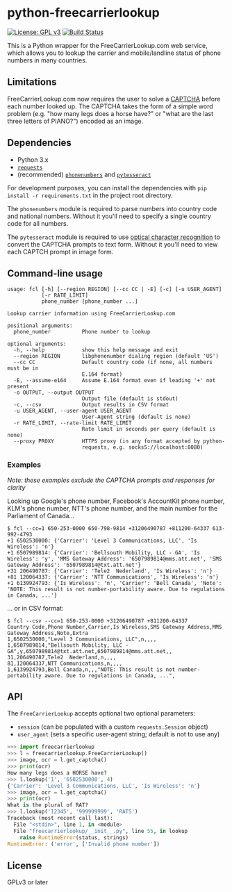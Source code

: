 python-freecarrierlookup
========================

[![License: GPL v3](https://img.shields.io/badge/License-GPL%20v3-blue.svg)](https://www.gnu.org/licenses/gpl-3.0)
[![Build Status](https://api.travis-ci.org/dlenski/freecarrierlookup.png)](https://travis-ci.org/dlenski/freecarrierlookup)

This is a Python wrapper for the FreeCarrierLookup.com web service, which
allows you to lookup the carrier and mobile/landline status of phone numbers
in many countries.

Limitations
-----------

FreeCarrierLookup.com now requires the user to solve a
[CAPTCHA](https://en.wikipedia.org/wiki/CAPTCHA) before each number
looked up.  The CAPTCHA takes the form of a simple word problem
(e.g. "how many legs does a horse have?" or "what are the last three
letters of PIANO?") encoded as an image.

Dependencies
------------

-  Python 3.x
-  [`requests`](https://python-requests.org)
-  (recommended) [`phonenumbers`](https://github.com/daviddrysdale/python-phonenumbers) and [`pytesseract`](https://github.com/madmaze/pytesseract)

For development purposes, you can install the dependencies with `pip install -r requirements.txt` in
the project root directory.

The `phonenumbers` module is required to parse numbers into country code and
national numbers.  Without it you'll need to specify a single country code
for all numbers.

The `pytesseract` module is required to use [optical character
recognition](https://en.wikipedia.org/wiki/CAPTCHA) to convert the
CAPTCHA prompts to text form.  Without it you'll need to view each
CAPTCH prompt in image form.

Command-line usage
------------------

```
usage: fcl [-h] [--region REGION] [--cc CC | -E] [-c] [-u USER_AGENT]
           [-r RATE_LIMIT]
           phone_number [phone_number ...]

Lookup carrier information using FreeCarrierLookup.com

positional arguments:
  phone_number          Phone number to lookup

optional arguments:
  -h, --help            show this help message and exit
  --region REGION       libphonenumber dialing region (default 'US')
  --cc CC               Default country code (if none, all numbers must be in
                        E.164 format)
  -E, --assume-e164     Assume E.164 format even if leading '+' not present
  -o OUTPUT, --output OUTPUT
                        Output file (default is stdout)
  -c, --csv             Output results in CSV format
  -u USER_AGENT, --user-agent USER_AGENT
                        User-Agent string (default is none)
  -r RATE_LIMIT, --rate-limit RATE_LIMIT
                        Rate limit in seconds per query (default is none)
  --proxy PROXY         HTTPS proxy (in any format accepted by python-
                        requests, e.g. socks5://localhost:8080)
```

### Examples

_Note: these examples exclude the CAPTCHA prompts and responses for clarity_

Looking up Google's phone number, Facebook's AccountKit phone number, KLM's phone number, NTT's phone number, and the main number for the Parliament of Canada…

```
$ fcl --cc=1 650-253-0000 650-798-9814 +31206490787 +811200-64337 613-992-4793
+1 6502530000: {'Carrier': 'Level 3 Communications, LLC', 'Is Wireless': 'n'}
+1 6507989814: {'Carrier': 'Bellsouth Mobility, LLC - GA', 'Is Wireless': 'y', 'MMS Gateway Address': '6507989814@mms.att.net', 'SMS Gateway Address': '6507989814@txt.att.net'}
+31 206490787: {'Carrier': 'Tele2  Nederland', 'Is Wireless': 'n'}
+81 120064337: {'Carrier': 'NTT Communications', 'Is Wireless': 'n'}
+1 6139924793: {'Is Wireless': 'n', 'Carrier': 'Bell Canada', 'Note': 'NOTE: This result is not number-portability aware. Due to regulations in Canada, ...'}
```

… or in CSV format:

```
$ fcl --csv --cc=1 650-253-0000 +31206490787 +811200-64337
Country Code,Phone Number,Carrier,Is Wireless,SMS Gateway Address,MMS Gateway Address,Note,Extra
1,6502530000,"Level 3 Communications, LLC",n,,,,
1,6507989814,"Bellsouth Mobility, LLC - GA",y,6507989814@txt.att.net,6507989814@mms.att.net,,
31,206490787,Tele2  Nederland,n,,,,
81,120064337,NTT Communications,n,,,,
1,6139924793,Bell Canada,n,,,"NOTE: This result is not number-portability aware. Due to regulations in Canada, ...",
```

API
---

The `FreeCarrierLookup` accepts optional two optional parameters:

* `session` (can be populated with a custom `requests.Session` object)
* `user_agent` (sets a specific user-agent string; default is not to use any)

```python
>>> import freecarrierlookup
>>> l = freecarrierlookup.FreeCarrierLookup()
>>> image, ocr = l.get_captcha()
>>> print(ocr)
How many legs does a HORSE have?
>>> l.lookup('1', '6502530000', 4)
{'Carrier': 'Level 3 Communications, LLC', 'Is Wireless': 'n'}
>>> image, ocr = l.get_captcha()
>>> print(ocr)
What is the plural of RAT?
>>> l.lookup('12345', '999999999', 'RATS')
Traceback (most recent call last):
  File "<stdin>", line 1, in <module>
  File "freecarrierlookup/__init__.py", line 55, in lookup
    raise RuntimeError(status, strings)
RuntimeError: ('error', ['Invalid phone number'])
```

License
-------

GPLv3 or later
